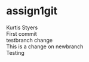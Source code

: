 # assign1git
Kurtis Styers   
First commit   
testbranch change   
This is a change on newbranch   
Testing

